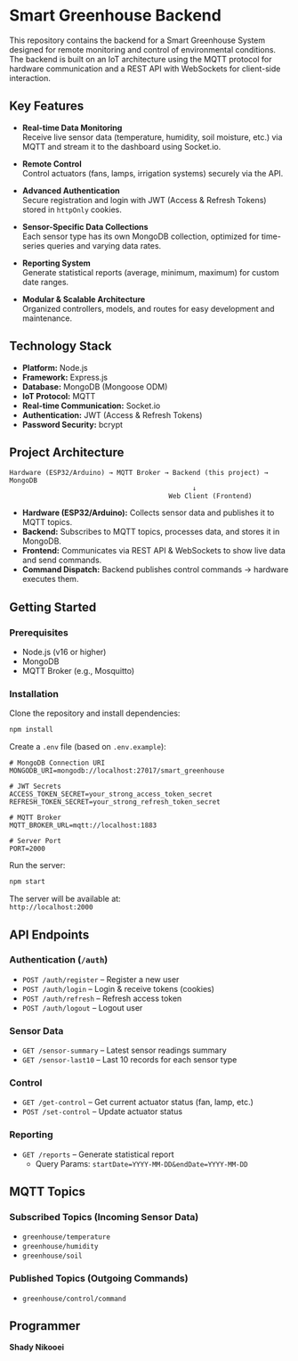 # Smart Greenhouse Backend

This repository contains the backend for a Smart Greenhouse System designed for remote monitoring and control of environmental conditions.  
The backend is built on an IoT architecture using the MQTT protocol for hardware communication and a REST API with WebSockets for client-side interaction.


## Key Features

- **Real-time Data Monitoring**  
  Receive live sensor data (temperature, humidity, soil moisture, etc.) via MQTT and stream it to the dashboard using Socket.io.

- **Remote Control**  
  Control actuators (fans, lamps, irrigation systems) securely via the API.

- **Advanced Authentication**  
  Secure registration and login with JWT (Access & Refresh Tokens) stored in `httpOnly` cookies.

- **Sensor-Specific Data Collections**  
  Each sensor type has its own MongoDB collection, optimized for time-series queries and varying data rates.

- **Reporting System**  
  Generate statistical reports (average, minimum, maximum) for custom date ranges.

- **Modular & Scalable Architecture**  
  Organized controllers, models, and routes for easy development and maintenance.


## Technology Stack

- **Platform:** Node.js  
- **Framework:** Express.js  
- **Database:** MongoDB (Mongoose ODM)  
- **IoT Protocol:** MQTT  
- **Real-time Communication:** Socket.io  
- **Authentication:** JWT (Access & Refresh Tokens)  
- **Password Security:** bcrypt  


## Project Architecture

```text
Hardware (ESP32/Arduino) → MQTT Broker → Backend (this project) → MongoDB
                                              ↓
                                        Web Client (Frontend)
```

- **Hardware (ESP32/Arduino):** Collects sensor data and publishes it to MQTT topics.  
- **Backend:** Subscribes to MQTT topics, processes data, and stores it in MongoDB.  
- **Frontend:** Communicates via REST API & WebSockets to show live data and send commands.  
- **Command Dispatch:** Backend publishes control commands → hardware executes them.  


## Getting Started

### Prerequisites
- Node.js (v16 or higher)  
- MongoDB  
- MQTT Broker (e.g., Mosquitto)  

### Installation

Clone the repository and install dependencies:
```bash
npm install
```

Create a `.env` file (based on `.env.example`):
```env
# MongoDB Connection URI
MONGODB_URI=mongodb://localhost:27017/smart_greenhouse

# JWT Secrets
ACCESS_TOKEN_SECRET=your_strong_access_token_secret
REFRESH_TOKEN_SECRET=your_strong_refresh_token_secret

# MQTT Broker
MQTT_BROKER_URL=mqtt://localhost:1883

# Server Port
PORT=2000
```

Run the server:
```bash
npm start
```

The server will be available at:  
`http://localhost:2000`


## API Endpoints

### Authentication (`/auth`)
- `POST /auth/register` – Register a new user  
- `POST /auth/login` – Login & receive tokens (cookies)  
- `POST /auth/refresh` – Refresh access token  
- `POST /auth/logout` – Logout user  

### Sensor Data
- `GET /sensor-summary` – Latest sensor readings summary  
- `GET /sensor-last10` – Last 10 records for each sensor type  

### Control
- `GET /get-control` – Get current actuator status (fan, lamp, etc.)  
- `POST /set-control` – Update actuator status  

### Reporting
- `GET /reports` – Generate statistical report  
  - Query Params: `startDate=YYYY-MM-DD&endDate=YYYY-MM-DD`  


## MQTT Topics

### Subscribed Topics (Incoming Sensor Data)
- `greenhouse/temperature`  
- `greenhouse/humidity`  
- `greenhouse/soil`  

### Published Topics (Outgoing Commands)
- `greenhouse/control/command`  


## Programmer
**Shady Nikooei**
